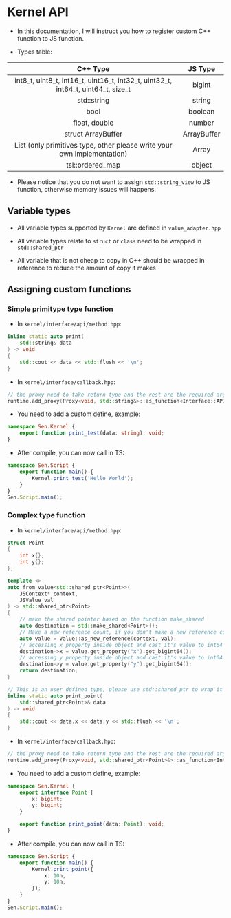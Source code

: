 # Kernel API

-   In this documentation, I will instruct you how to register custom C++ function to JS function.

-   Types table:

|                                     C++ Type                                     |   JS Type   |
| :------------------------------------------------------------------------------: | :---------: |
| int8_t, uint8_t, int16_t, uint16_t, int32_t, uint32_t, int64_t, uint64_t, size_t |   bigint    |
|                                   std::string                                    |   string    |
|                                       bool                                       |   boolean   |
|                                  float, double                                   |   number    |
|                                struct ArrayBuffer                                | ArrayBuffer |
|    List<T> (only primitives type, other please write your own implementation)    |  Array<T>   |
|                                 tsl::ordered_map                                 |   object    |

-   Please notice that you do not want to assign `std::string_view` to JS function, otherwise memory
    issues will happens.

## Variable types

-   All variable types supported by `Kernel` are defined in `value_adapter.hpp`

-   All variable types relate to `struct` or `class` need to be wrapped in `std::shared_ptr`

-   All variable that is not cheap to copy in C++ should be wrapped in reference to reduce the
    amount of copy it makes

## Assigning custom functions

### Simple primitype type function

-   In `kernel/interface/api/method.hpp`:

```cpp
inline static auto print(
	std::string& data
) -> void
{
	std::cout << data << std::flush << '\n';
}
```

-   In `kernel/interface/callback.hpp`:

```cpp
// the proxy need to take return type and the rest are the required arguments type
runtime.add_proxy(Proxy<void, std::string&>::as_function<Interface::API::print>, std::to_array<std::string_view>({"Sen"_sv, "Kernel"_sv}), "print_test"_sv);
```

-   You need to add a custom define, example:

```ts
namespace Sen.Kernel {
	export function print_test(data: string): void;
}
```

-   After compile, you can now call in TS:

```ts
namespace Sen.Script {
	export function main() {
		Kernel.print_test('Hello World');
	}
}
Sen.Script.main();
```

### Complex type function

-   In `kernel/interface/api/method.hpp`:

```cpp
struct Point
{
	int x{};
	int y{};
};
```

```cpp
template <>
auto from_value<std::shared_ptr<Point>>(
	JSContext* context,
	JSValue val
) -> std::shared_ptr<Point>
{
	// make the shared pointer based on the function make_shared
	auto destination = std::make_shared<Point>();
	// Make a new reference count, if you don't make a new reference count, the quickjs engine will make an undefined behavior
	auto value = Value::as_new_reference(context, val);
	// accessing x property inside object and cast it's value to int64
	destination->x = value.get_property("x").get_bigint64();
	// accessing y property inside object and cast it's value to int64
	destination->y = value.get_property("y").get_bigint64();
	return destination;
}
```

```cpp
// This is an user defined type, please use std::shared_ptr to wrap it
inline static auto print_point(
	std::shared_ptr<Point>& data
) -> void
{
	std::cout << data.x << data.y << std::flush << '\n';
}
```

-   In `kernel/interface/callback.hpp`:

```cpp
// the proxy need to take return type and the rest are the required arguments type
runtime.add_proxy(Proxy<void, std::shared_ptr<Point>&>::as_function<Interface::API::print_point>, std::to_array<std::string_view>({"Sen"_sv, "Kernel"_sv}), "print_point"_sv);
```

-   You need to add a custom define, example:

```ts
namespace Sen.Kernel {
	export interface Point {
		x: bigint;
		y: bigint;
	}

	export function print_point(data: Point): void;
}
```

-   After compile, you can now call in TS:

```ts
namespace Sen.Script {
	export function main() {
		Kernel.print_point({
			x: 10n,
			y: 10n,
		});
	}
}
Sen.Script.main();
```
